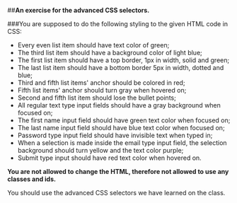 ##__An exercise for the advanced CSS selectors.__

###You are supposed to do the following styling to the given HTML code in CSS:
- Every even list item should have text color of green;
- The third list item should have a background color of light blue;
- The first list item should have a top border, 1px in width, solid and green;
- The last list item should have a bottom border 5px in width, dotted and blue;
- Third and fifth list items' anchor should be colored in red;
- Fifth list items' anchor should turn gray when hovered on;
- Second and fifth list item should lose the bullet points;
- All regular text type input fields should have a gray background when focused on;
- The first name input field should have green text color when focused on;
- The last name input field should have blue text color when focused on;
- Password type input field should have invisible text when typed in;
- When a selection is made inside the email type input field, the selection background should turn yellow and the text color purple;
- Submit type input should have red text color when hovered on.

**You are not allowed to change the HTML, therefore not allowed to use any classes and ids.**

You should use the advanced CSS selectors we have learned on the class.